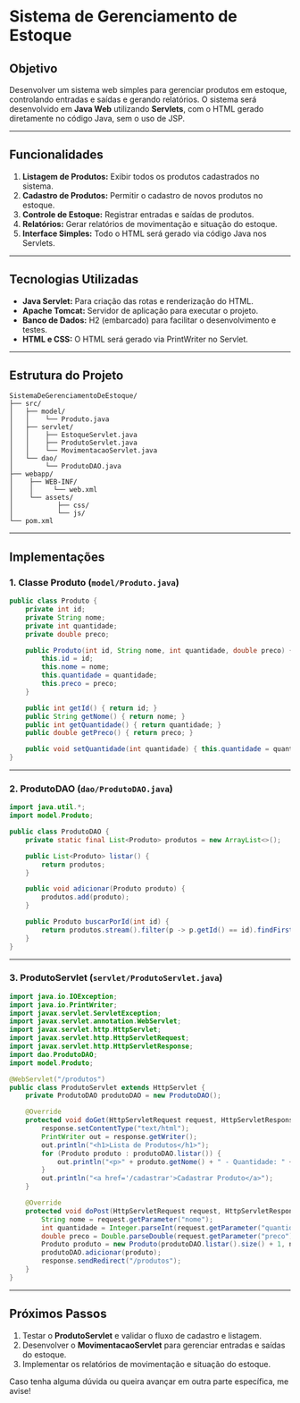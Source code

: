# Sistema de Gerenciamento de Estoque

## Objetivo
Desenvolver um sistema web simples para gerenciar produtos em estoque, controlando entradas e saídas e gerando relatórios. O sistema será desenvolvido em **Java Web** utilizando **Servlets**, com o HTML gerado diretamente no código Java, sem o uso de JSP.

---

## Funcionalidades
1. **Listagem de Produtos:** Exibir todos os produtos cadastrados no sistema.
2. **Cadastro de Produtos:** Permitir o cadastro de novos produtos no estoque.
3. **Controle de Estoque:** Registrar entradas e saídas de produtos.
4. **Relatórios:** Gerar relatórios de movimentação e situação do estoque.
5. **Interface Simples:** Todo o HTML será gerado via código Java nos Servlets.

---

## Tecnologias Utilizadas
- **Java Servlet:** Para criação das rotas e renderização do HTML.
- **Apache Tomcat:** Servidor de aplicação para executar o projeto.
- **Banco de Dados:** H2 (embarcado) para facilitar o desenvolvimento e testes.
- **HTML e CSS:** O HTML será gerado via PrintWriter no Servlet.

---

## Estrutura do Projeto

```
SistemaDeGerenciamentoDeEstoque/
├── src/
│   ├── model/
│   │    └── Produto.java
│   ├── servlet/
│   │    ├── EstoqueServlet.java
│   │    ├── ProdutoServlet.java
│   │    └── MovimentacaoServlet.java
│   └── dao/
│        └── ProdutoDAO.java
├── webapp/
│    ├── WEB-INF/
│    │     └── web.xml
│    └── assets/
│           ├── css/
│           └── js/
└── pom.xml
```

---

## Implementações

### 1. Classe Produto (`model/Produto.java`)
```java
public class Produto {
    private int id;
    private String nome;
    private int quantidade;
    private double preco;

    public Produto(int id, String nome, int quantidade, double preco) {
        this.id = id;
        this.nome = nome;
        this.quantidade = quantidade;
        this.preco = preco;
    }

    public int getId() { return id; }
    public String getNome() { return nome; }
    public int getQuantidade() { return quantidade; }
    public double getPreco() { return preco; }

    public void setQuantidade(int quantidade) { this.quantidade = quantidade; }
}
```

---

### 2. ProdutoDAO (`dao/ProdutoDAO.java`)
```java
import java.util.*;
import model.Produto;

public class ProdutoDAO {
    private static final List<Produto> produtos = new ArrayList<>();

    public List<Produto> listar() {
        return produtos;
    }

    public void adicionar(Produto produto) {
        produtos.add(produto);
    }

    public Produto buscarPorId(int id) {
        return produtos.stream().filter(p -> p.getId() == id).findFirst().orElse(null);
    }
}
```

---

### 3. ProdutoServlet (`servlet/ProdutoServlet.java`)
```java
import java.io.IOException;
import java.io.PrintWriter;
import javax.servlet.ServletException;
import javax.servlet.annotation.WebServlet;
import javax.servlet.http.HttpServlet;
import javax.servlet.http.HttpServletRequest;
import javax.servlet.http.HttpServletResponse;
import dao.ProdutoDAO;
import model.Produto;

@WebServlet("/produtos")
public class ProdutoServlet extends HttpServlet {
    private ProdutoDAO produtoDAO = new ProdutoDAO();

    @Override
    protected void doGet(HttpServletRequest request, HttpServletResponse response) throws ServletException, IOException {
        response.setContentType("text/html");
        PrintWriter out = response.getWriter();
        out.println("<h1>Lista de Produtos</h1>");
        for (Produto produto : produtoDAO.listar()) {
            out.println("<p>" + produto.getNome() + " - Quantidade: " + produto.getQuantidade() + "</p>");
        }
        out.println("<a href='/cadastrar'>Cadastrar Produto</a>");
    }

    @Override
    protected void doPost(HttpServletRequest request, HttpServletResponse response) throws ServletException, IOException {
        String nome = request.getParameter("nome");
        int quantidade = Integer.parseInt(request.getParameter("quantidade"));
        double preco = Double.parseDouble(request.getParameter("preco"));
        Produto produto = new Produto(produtoDAO.listar().size() + 1, nome, quantidade, preco);
        produtoDAO.adicionar(produto);
        response.sendRedirect("/produtos");
    }
}
```

---

## Próximos Passos
1. Testar o **ProdutoServlet** e validar o fluxo de cadastro e listagem.
2. Desenvolver o **MovimentacaoServlet** para gerenciar entradas e saídas do estoque.
3. Implementar os relatórios de movimentação e situação do estoque.

Caso tenha alguma dúvida ou queira avançar em outra parte específica, me avise!